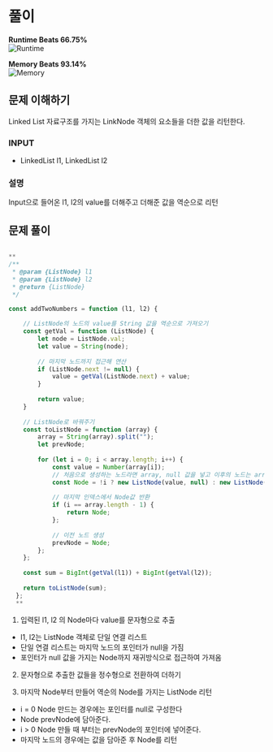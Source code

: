 # 풀이

**Runtime Beats 66.75%**  
![Runtime](svg)

**Memory Beats 93.14%**  
![Memory](svg)


## 문제 이해하기

Linked List 자료구조를 가지는 LinkNode 객체의 요소들을 더한 값을 리턴한다.

### INPUT

- LinkedList l1, LinkedList l2

### 설명
Input으로 들어온 l1, l2의 value를 더해주고 더해준 값을 역순으로 리턴


## 문제 풀이
~~~javascript

**
/**
 * @param {ListNode} l1
 * @param {ListNode} l2
 * @return {ListNode}
 */

const addTwoNumbers = function (l1, l2) {

    // ListNode의 노드의 value를 String 값을 역순으로 가져오기
    const getVal = function (ListNode) {
        let node = ListNode.val;
        let value = String(node);
  
        // 마지막 노드까지 접근해 연산
        if (ListNode.next != null) {
            value = getVal(ListNode.next) + value;
        }
  
        return value;
    }
  
    // ListNode로 바꿔주기
    const toListNode = function (array) {
        array = String(array).split("");
        let prevNode;
  
        for (let i = 0; i < array.length; i++) {
            const value = Number(array[i]);
            // 처음으로 생성하는 노드라면 array, null 값을 넣고 이후의 노드는 array[i], prevNode 넣어주기 -> 마지막 노드부터 생성
            const Node = !i ? new ListNode(value, null) : new ListNode(value, prevNode);
  
            // 마지막 인덱스에서 Node값 반환
            if (i == array.length - 1) {
                return Node;
            };
  
            // 이전 노드 생성
            prevNode = Node;
        };
    };
  
    const sum = BigInt(getVal(l1)) + BigInt(getVal(l2));
  
    return toListNode(sum);
  };
  **

~~~


1. 입력된 l1, l2 의 Node마다 value를 문자형으로 추출
  - l1, l2는 ListNode 객체로 단일 연결 리스트
  - 단일 연결 리스트는 마지막 노드의 포인터가 null을 가짐
  - 포인터가 null 값을 가지는 Node까지 재귀방식으로 접근하여 가져옴

2. 문자형으로 추출한 값들을 정수형으로 전환하여 더하기

3. 마지막 Node부터 만들어 역순의 Node를 가지는 ListNode 리턴
  - i = 0 Node 만드는 경우에는 포인터를 null로 구성한다
  - Node prevNode에 담아준다.
  - i > 0 Node 만들 때 부터는 prevNode의 포인터에 넣어준다.
  - 마지막 노드의 경우에는 값을 담아준 후 Node를 리턴
